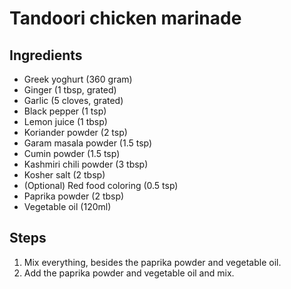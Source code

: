 # Tandoori chicken marinade

## Ingredients

 * Greek yoghurt (360 gram)
 * Ginger (1 tbsp, grated)
 * Garlic (5 cloves, grated)
 * Black pepper (1 tsp)
 * Lemon juice (1 tbsp)
 * Koriander powder (2 tsp)
 * Garam masala powder (1.5 tsp)
 * Cumin powder (1.5 tsp)
 * Kashmiri chili powder (3 tbsp)
 * Kosher salt (2 tbsp)
 * (Optional) Red food coloring (0.5 tsp)
 * Paprika powder (2 tbsp)
 * Vegetable oil (120ml)

## Steps

1. Mix everything, besides the paprika powder and vegetable oil.
2. Add the paprika powder and vegetable oil and mix.
